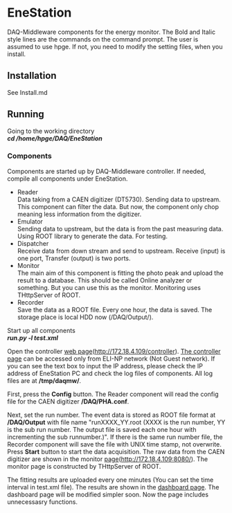 # EneStation
DAQ-Middleware components for the energy monitor.  The Bold and Italic style lines are the commands on the command prompt.  The user is assumed to use hpge.  If not, you need to modify the setting files, when you install.  
  
## Installation
See Install.md  

## Running
Going to the working directory  
***cd /home/hpge/DAQ/EneStation***

### Components  
Components are started up by DAQ-Middleware controller.  If needed, compile all components under EneStation.  
* Reader  
Data taking from a CAEN digitizer (DT5730).  Sending data to upstream.  This component can filter the data.  But now, the component only chop meaning less information from the digitizer.  
* Emulator  
Sending data to upstream, but the data is from the past measuring data.  Using ROOT library to generate the data.  For testing.  
* Dispatcher  
Receive data from down stream and send to upstream.  Receive (input) is one port, Transfer (output) is two ports.  
* Monitor  
The main aim of this component is fitting the photo peak and upload the result to a database.  This should be called Online analyzer or something.  But you can use this as the monitor.  Monitoring uses THttpServer of ROOT.  
* Recorder  
Save the data as a ROOT file.  Every one hour, the data is saved.  The storage place is local HDD now (/DAQ/Output/).  

Start up all components  
***run.py -l test.xml***

Open the controller [web page](http://172.18.4.109/controller)(http://172.18.4.109/controller).  [The controller page](http://172.18.4.109/controller) can be accessed only from ELI-NP network (Not Guest network).  If you can see the text box to input the IP address, please check the IP address of EneStation PC and check the log files of components.  All log files are at **/tmp/daqmw/**.  

First, press the **Config** button.  The Reader component will read the config file for the CAEN digitizer **/DAQ/PHA.conf**.  

Next, set the run number.  The event data is stored as ROOT file format at **/DAQ/Output** with file name "runXXXX_YY.root (XXXX is the run number, YY is the sub run number.  The output file is saved each one hour with incrementing the sub runnumber.)".  If there is the same run number file, the Recorder component will save the file with UNIX time stamp, not overwrite.  
Press **Start** button to start the data acquisition.  The raw data from the CAEN digitizer are shown in the monitor [page](http://172.18.4.109:8080/)(http://172.18.4.109:8080/).  The monitor page is constructed by THttpServer of ROOT.  

The fitting results are uploaded every one minutes (You can set the time interval in test.xml file).  The results are shown in the [dashboard page](http://172.18.4.56/dashboard).  The dashboard page will be modified simpler soon.  Now the page includes unnecessasry functions.  

